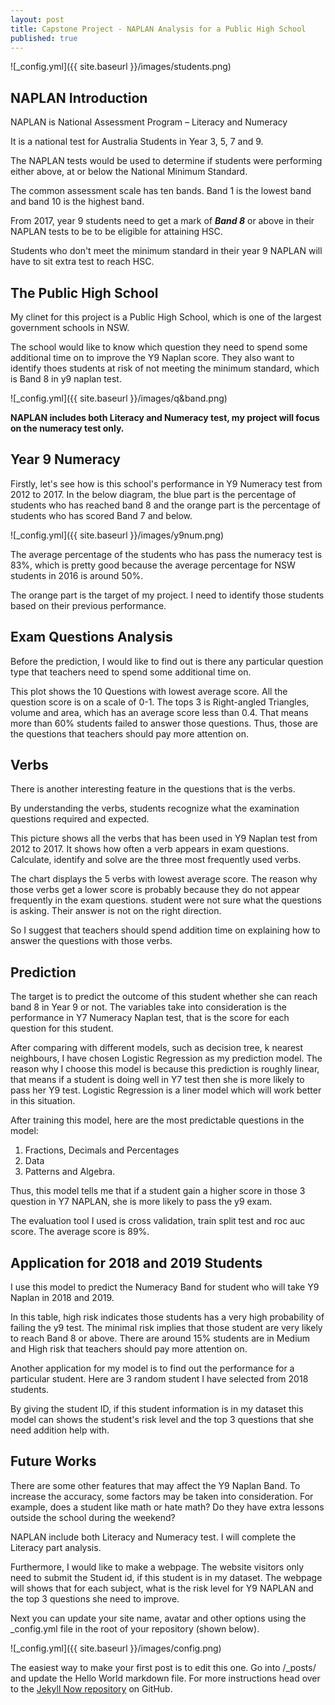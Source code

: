 ```yaml
---
layout: post
title: Capstone Project - NAPLAN Analysis for a Public High School
published: true
---
```


![_config.yml]({{ site.baseurl }}/images/students.png)

## NAPLAN Introduction

NAPLAN is National Assessment Program – Literacy and Numeracy

It is a national test for Australia Students in Year 3, 5, 7 and 9.

The NAPLAN tests would be used to determine if students were performing either above, at or below the National Minimum Standard.

The common assessment scale has ten bands. Band 1 is the lowest band and band 10 is the highest band.

From 2017, year 9 students need to get a mark of _**Band 8**_ or above in their NAPLAN tests to be to be eligible for attaining HSC.

Students who don't meet the minimum standard in their year 9 NAPLAN will have to sit extra test to reach HSC.

## The Public High School

My clinet for this project is a Public High School, which is one of the largest government schools in NSW.

The school would like to know which question they need to spend some additional time on to improve the Y9 Naplan score. They also want to identify thoes students at risk of not meeting the minimum standard, which is Band 8 in y9 naplan test. 

![_config.yml]({{ site.baseurl }}/images/q&band.png)

**NAPLAN includes both Literacy and Numeracy test, my project will focus on the numeracy test only.**

## Year 9 Numeracy
Firstly, let's see how is this school's performance in Y9 Numeracy test from 2012 to 2017.
In the below diagram, the blue part is the percentage of students who has reached band 8 and the orange part is the percentage of students who has scored Band 7 and below.

![_config.yml]({{ site.baseurl }}/images/y9num.png)


The average percentage of the students who has pass the numeracy test is 83%, which is pretty good because the average percentage for NSW students in 2016 is around 50%.

The orange part is the target of my project. I need to identify those students based on their previous performance. 

## Exam Questions Analysis

Before the prediction, I would like to find out is there any particular question type that teachers need to spend some additional time on.



This plot shows the 10 Questions with lowest average score. All the question score is on a scale of 0-1. The tops 3 is Right-angled Triangles, volume and area, which has an average score less than 0.4. That means more than 60% students failed to answer those questions. Thus, those are the questions that teachers should pay more attention on.


## Verbs

There is another interesting feature in the questions that is the verbs.

By understanding the verbs, students recognize what the examination questions required and expected.


This picture shows all the verbs that has been used in Y9 Naplan test from 2012 to 2017. It shows how often a verb appears in exam questions. Calculate, identify and solve are the three most frequently used verbs. 


The chart displays the 5 verbs with lowest average score. The reason why those verbs get a lower score is probably because they do not appear frequently in the exam questions. student were not sure what the questions is asking. Their answer is not on the right direction.

So I suggest that teachers should spend addition time on explaining how to answer the questions with those verbs. 

## Prediction
 
The target is to predict the outcome of this student whether she can reach band 8 in Year 9 or not. The variables take into consideration is the performance in Y7 Numeracy Naplan test, that is the score for each question for this student.

After comparing with different models, such as decision tree, k nearest neighbours, I have chosen Logistic Regression as my prediction model. The reason why I choose this model is because this prediction is roughly linear, that means if a student is doing well in Y7 test then she is more likely to pass her Y9 test. Logistic Regression is a liner model which will work better in this situation.

After training this model, here are the most predictable questions in the model: 

1. Fractions, Decimals and Percentages 
2. Data 
3. Patterns and Algebra.

Thus, this model tells me that if a student gain a higher score in those 3 question in Y7 NAPLAN, she is more likely to pass the y9 exam.

The evaluation tool I used is cross validation, train split test and roc auc score. The average score is 89%.


## Application for 2018 and 2019 Students

I use this model to predict the Numeracy Band for student who will take Y9 Naplan in 2018 and 2019.

In this table, high risk indicates those students has a very high probability of failing the y9 test. The minimal risk implies that those student are very likely to reach Band 8 or above.
There are around 15% students are in Medium and High risk that teachers should pay more attention on.



Another application for my model is to find out the performance for a particular student. Here are 3 random student I have selected from 2018 students. 

By giving the student ID, if this student information is in my dataset this model can shows the student's risk level and the top 3 questions that she need addition help with.


## Future Works

There are some other features that may affect the Y9 Naplan Band. To increase the accuracy, some factors may be taken into consideration. For example, does a student like math or hate math? Do they have extra lessons outside the school during the weekend?

NAPLAN include both Literacy and Numeracy test. I will complete the Literacy part analysis.

Furthermore, I would like to make a webpage. The website visitors only need to submit the Student id, if this student is in my dataset. The webpage will shows that for each subject, what is the risk level for Y9 NAPLAN and the top 3 questions she need to improve.







Next you can update your site name, avatar and other options using the _config.yml file in the root of your repository (shown below).

![_config.yml]({{ site.baseurl }}/images/config.png)

The easiest way to make your first post is to edit this one. Go into /_posts/ and update the Hello World markdown file. For more instructions head over to the [Jekyll Now repository](https://github.com/barryclark/jekyll-now) on GitHub.
